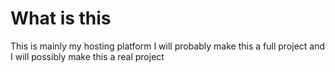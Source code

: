 # What is this
This is mainly my hosting platform I will probably make this a full project and I will possibly make this a real project
